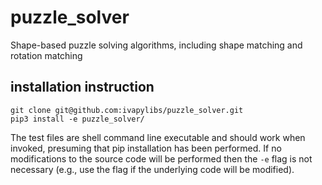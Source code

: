 # puzzle_solver
Shape-based puzzle solving algorithms, including shape matching and rotation matching

## installation instruction


```
git clone git@github.com:ivapylibs/puzzle_solver.git
pip3 install -e puzzle_solver/
```

The test files are shell command line executable and should work when
invoked, presuming that pip installation has been performed.  If no
modifications to the source code will be performed then the ``-e`` flag
is not necessary (e.g., use the flag if the underlying code will be
modified).
